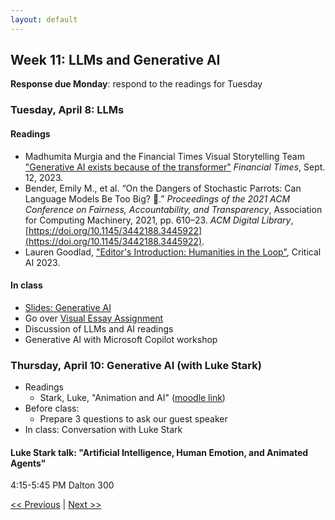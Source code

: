 ```yaml
---
layout: default
---
```


## Week 11: LLMs and Generative AI

**Response due Monday**: respond to the readings for Tuesday

### Tuesday, April 8: LLMs

#### Readings

- Madhumita Murgia and the Financial Times Visual Storytelling Team ["Generative AI exists because of the transformer"](https://ig.ft.com/generative-ai/) *Financial Times*, Sept. 12, 2023.
- Bender, Emily M., et al. “On the Dangers of Stochastic Parrots: Can Language Models Be Too Big? 🦜.” _Proceedings of the 2021 ACM Conference on Fairness, Accountability, and Transparency_, Association for Computing Machinery, 2021, pp. 610–23. _ACM Digital Library_, [https://doi.org/10.1145/3442188.3445922](https://doi.org/10.1145/3442188.3445922).
- Lauren Goodlad, ["Editor's Introduction: Humanities in the Loop"](https://read.dukeupress.edu/critical-ai/article/doi/10.1215/2834703X-10734016/382460/Editor-s-Introduction-Humanities-in-the-Loop), Critical AI 2023.

#### In class

- [Slides: Generative AI](../slides/gen-ai.html)
- Go over [Visual Essay Assignment](../assignments/visual-essay)
- Discussion of LLMs and AI readings
- Generative AI with Microsoft Copilot workshop

### Thursday, April 10: Generative AI (with Luke Stark)

- Readings
  - Stark, Luke, "Animation and AI" ([moodle link](https://moodle.brynmawr.edu/pluginfile.php/485152/mod_resource/content/1/stark-animation-ai-facct24.pdf))
- Before class:
  - Prepare 3 questions to ask our guest speaker
- In class: Conversation with Luke Stark

#### Luke Stark talk: "Artificial Intelligence, Human Emotion, and Animated Agents"

4:15-5:45 PM Dalton 300

[<< Previous](10) | [Next >> ](12)